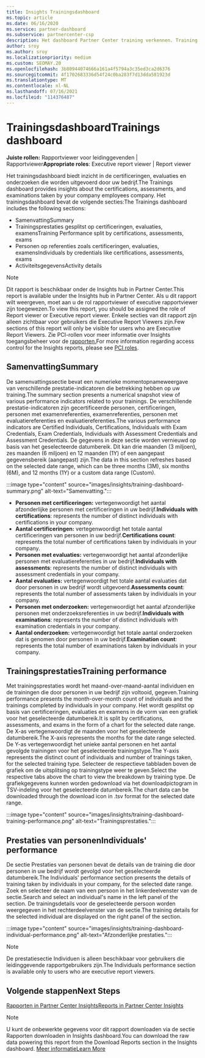 ```yaml
---
title: Insights Trainingsdashboard
ms.topic: article
ms.date: 06/16/2020
ms.service: partner-dashboard
ms.subservice: partnercenter-csp
description: Het dashboard Partner Center training verkennen. Training is een van de rapporten die beschikbaar zijn in het Partner Center Insights (PCI).
author: sroy
ms.author: sroy
ms.localizationpriority: medium
ms.custom: SEOMAY.20
ms.openlocfilehash: 3b80944074666a161a4f5794a3c35ed3ca2d6376
ms.sourcegitcommit: 4f1702683336d54f24c0ba283f7d13dda581923d
ms.translationtype: MT
ms.contentlocale: nl-NL
ms.lasthandoff: 07/16/2021
ms.locfileid: "114376487"
---
```

# <a name="trainings-dashboard"></a><span data-ttu-id="6b9ed-104">Trainingsdashboard</span><span class="sxs-lookup"><span data-stu-id="6b9ed-104">Trainings dashboard</span></span>

<span data-ttu-id="6b9ed-105">**Juiste rollen:** Rapportviewer voor leidinggevenden | Rapportviewer</span><span class="sxs-lookup"><span data-stu-id="6b9ed-105">**Appropriate roles**: Executive report viewer | Report viewer</span></span>

<span data-ttu-id="6b9ed-106">Het trainingsdashboard biedt inzicht in de certificeringen, evaluaties en onderzoeken die worden uitgevoerd door uw bedrijf.</span><span class="sxs-lookup"><span data-stu-id="6b9ed-106">The Trainings dashboard provides insights about the certifications, assessments, and examinations taken by your company employees company.</span></span> <span data-ttu-id="6b9ed-107">Het trainingsdashboard bevat de volgende secties:</span><span class="sxs-lookup"><span data-stu-id="6b9ed-107">The Trainings dashboard includes the following sections:</span></span>

- <span data-ttu-id="6b9ed-108">Samenvatting</span><span class="sxs-lookup"><span data-stu-id="6b9ed-108">Summary</span></span>
- <span data-ttu-id="6b9ed-109">Trainingsprestaties gesplitst op certificeringen, evaluaties, examens</span><span class="sxs-lookup"><span data-stu-id="6b9ed-109">Training Performance split by certifications, assessments, exams</span></span>
- <span data-ttu-id="6b9ed-110">Personen op referenties zoals certificeringen, evaluaties, examens</span><span class="sxs-lookup"><span data-stu-id="6b9ed-110">Individuals by credentials like certifications, assessments, exams</span></span>
- <span data-ttu-id="6b9ed-111">Activiteitsgegevens</span><span class="sxs-lookup"><span data-stu-id="6b9ed-111">Activity details</span></span>

>[!NOTE] 
><span data-ttu-id="6b9ed-112">Dit rapport is beschikbaar onder de Insights hub in Partner Center.</span><span class="sxs-lookup"><span data-stu-id="6b9ed-112">This report is available under the Insights hub in Partner Center.</span></span> <span data-ttu-id="6b9ed-113">Als u dit rapport wilt weergeven, moet aan u de rol rapportviewer of executive rapportviewer zijn toegewezen.</span><span class="sxs-lookup"><span data-stu-id="6b9ed-113">To view this report, you should be assigned the role of Report viewer or Executive report viewer.</span></span> <span data-ttu-id="6b9ed-114">Enkele secties van dit rapport zijn alleen zichtbaar voor gebruikers die Executive Report Viewers zijn.</span><span class="sxs-lookup"><span data-stu-id="6b9ed-114">Few sections of this report will only be visible for users who are Executive Report Viewers.</span></span> <span data-ttu-id="6b9ed-115">Zie PCI-rollen voor meer informatie over Insights toegangsbeheer voor de [rapporten.](insights-roles.md)</span><span class="sxs-lookup"><span data-stu-id="6b9ed-115">For more information regarding access control for the Insights reports, please see [PCI roles](insights-roles.md).</span></span>

## <a name="summary"></a><span data-ttu-id="6b9ed-116">Samenvatting</span><span class="sxs-lookup"><span data-stu-id="6b9ed-116">Summary</span></span>

<span data-ttu-id="6b9ed-117">De samenvattingssectie bevat een numerieke momentopnameweergave van verschillende prestatie-indicatoren die betrekking hebben op uw training.</span><span class="sxs-lookup"><span data-stu-id="6b9ed-117">The summary section presents a numerical snapshot view of various performance indicators related to your trainings.</span></span> <span data-ttu-id="6b9ed-118">De verschillende prestatie-indicatoren zijn gecertificeerde personen, certificeringen, personen met examenreferenties, examenreferenties, personen met evaluatiereferenties en evaluatiereferenties.</span><span class="sxs-lookup"><span data-stu-id="6b9ed-118">The various performance indicators are Certified Individuals, Certifications, Individuals with Exam Credentials, Exam Credentials, Individuals with Assessment Credentials and Assessment Credentials.</span></span> <span data-ttu-id="6b9ed-119">De gegevens in deze sectie worden vernieuwd op basis van het geselecteerde datumbereik. Dit kan drie maanden (3 miljoen), zes maanden (6 miljoen) en 12 maanden (1Y) of een aangepast gegevensbereik (aangepast) zijn.</span><span class="sxs-lookup"><span data-stu-id="6b9ed-119">The data in this section refreshes based on the selected date range, which can be three months (3M), six months (6M), and 12 months (1Y) or a custom data range (Custom).</span></span> 

:::image type="content" source="images/insights/training-dashboard-summary.png" alt-text="Samenvatting.":::

- <span data-ttu-id="6b9ed-121">**Personen met certificeringen:** vertegenwoordigt het aantal afzonderlijke personen met certificeringen in uw bedrijf.</span><span class="sxs-lookup"><span data-stu-id="6b9ed-121">**Individuals with certifications**: represents the number of distinct individuals with certifications in your company.</span></span>
- <span data-ttu-id="6b9ed-122">**Aantal certificeringen:** vertegenwoordigt het totale aantal certificeringen van personen in uw bedrijf.</span><span class="sxs-lookup"><span data-stu-id="6b9ed-122">**Certifications count**: represents the total number of certifications taken by individuals in your company.</span></span>
- <span data-ttu-id="6b9ed-123">**Personen met evaluaties:** vertegenwoordigt het aantal afzonderlijke personen met evaluatiereferenties in uw bedrijf.</span><span class="sxs-lookup"><span data-stu-id="6b9ed-123">**Individuals with assessments**: represents the number of distinct individuals with assessment credentials in your company.</span></span> 
- <span data-ttu-id="6b9ed-124">**Aantal evaluaties:** vertegenwoordigt het totale aantal evaluaties dat door personen in uw bedrijf wordt uitgevoerd.</span><span class="sxs-lookup"><span data-stu-id="6b9ed-124">**Assessments count**: represents the total number of assessments taken by individuals in your company.</span></span>
- <span data-ttu-id="6b9ed-125">**Personen met onderzoeken:** vertegenwoordigt het aantal afzonderlijke personen met onderzoeksreferenties in uw bedrijf.</span><span class="sxs-lookup"><span data-stu-id="6b9ed-125">**Individuals with examinations**: represents the number of distinct individuals with examination credentials in your company.</span></span> 
- <span data-ttu-id="6b9ed-126">**Aantal onderzoeken:** vertegenwoordigt het totale aantal onderzoeken dat is genomen door personen in uw bedrijf.</span><span class="sxs-lookup"><span data-stu-id="6b9ed-126">**Examination count**: represents the total number of examinations taken by individuals in your company.</span></span>

## <a name="training-performance"></a><span data-ttu-id="6b9ed-127">Trainingsprestaties</span><span class="sxs-lookup"><span data-stu-id="6b9ed-127">Training performance</span></span>

<span data-ttu-id="6b9ed-128">Met trainingsprestaties wordt het maand-over-maand-aantal individuen en de trainingen die door personen in uw bedrijf zijn voltooid, gegeven.</span><span class="sxs-lookup"><span data-stu-id="6b9ed-128">Training performance presents the month-over-month count of individuals and the trainings completed by individuals in your company.</span></span> <span data-ttu-id="6b9ed-129">Het wordt gesplitst op basis van certificeringen, evaluaties en examens in de vorm van een grafiek voor het geselecteerde datumbereik.</span><span class="sxs-lookup"><span data-stu-id="6b9ed-129">It is split by certifications, assessments, and exams in the form of a chart for the selected date range.</span></span> <span data-ttu-id="6b9ed-130">De X-as vertegenwoordigt de maanden voor het geselecteerde datumbereik.</span><span class="sxs-lookup"><span data-stu-id="6b9ed-130">The X-axis represents the months for the date range selected.</span></span> <span data-ttu-id="6b9ed-131">De Y-as vertegenwoordigt het unieke aantal personen en het aantal gevolgde trainingen voor het geselecteerde trainingstype.</span><span class="sxs-lookup"><span data-stu-id="6b9ed-131">The Y-axis represents the distinct count of individuals and number of trainings taken, for the selected training type.</span></span> <span data-ttu-id="6b9ed-132">Selecteer de respectieve tabbladen boven de grafiek om de uitsplitsing op trainingstype weer te geven.</span><span class="sxs-lookup"><span data-stu-id="6b9ed-132">Select the respective tabs above the chart to view the breakdown by training type.</span></span> <span data-ttu-id="6b9ed-133">De grafiekgegevens kunnen worden gedownload via het downloadpictogram in TSV-indeling voor het geselecteerde datumbereik.</span><span class="sxs-lookup"><span data-stu-id="6b9ed-133">The chart data can be downloaded through the download icon in .tsv format for the selected date range.</span></span>

:::image type="content" source="images/insights/training-dashboard-training-performance.png" alt-text="Trainingsprestaties.":::

## <a name="individuals-performance"></a><span data-ttu-id="6b9ed-135">Prestaties van personen</span><span class="sxs-lookup"><span data-stu-id="6b9ed-135">Individuals' performance</span></span>

<span data-ttu-id="6b9ed-136">De sectie Prestaties van personen bevat de details van de training die door personen in uw bedrijf wordt gevolgd voor het geselecteerde datumbereik.</span><span class="sxs-lookup"><span data-stu-id="6b9ed-136">The Individuals' performance section presents the details of training taken by individuals in your company, for the selected date range.</span></span> <span data-ttu-id="6b9ed-137">Zoek en selecteer de naam van een persoon in het linkerdeelvenster van de sectie.</span><span class="sxs-lookup"><span data-stu-id="6b9ed-137">Search and select an individual's name in the left panel of the section.</span></span> <span data-ttu-id="6b9ed-138">De trainingsdetails voor de geselecteerde persoon worden weergegeven in het rechterdeelvenster van de sectie.</span><span class="sxs-lookup"><span data-stu-id="6b9ed-138">The training details for the selected individual are displayed on the right panel of the section.</span></span>

:::image type="content" source="images/insights/training-dashboard-individual-performance.png" alt-text="Afzonderlijke prestaties.":::

>[!NOTE] 
> <span data-ttu-id="6b9ed-140">De prestatiesectie Individuen is alleen beschikbaar voor gebruikers die leidinggevende rapportgebruikers zijn.</span><span class="sxs-lookup"><span data-stu-id="6b9ed-140">The Individuals performance section is available only to users who are executive report viewers.</span></span> 

## <a name="next-steps"></a><span data-ttu-id="6b9ed-141">Volgende stappen</span><span class="sxs-lookup"><span data-stu-id="6b9ed-141">Next Steps</span></span>

[<span data-ttu-id="6b9ed-142">Rapporten in Partner Center Insights</span><span class="sxs-lookup"><span data-stu-id="6b9ed-142">Reports in Partner Center Insights</span></span>](partner-center-insights.md)

>[!NOTE] 
> <span data-ttu-id="6b9ed-143">U kunt de onbewerkte gegevens voor dit rapport downloaden via de sectie Rapporten downloaden in Insights dashboard.</span><span class="sxs-lookup"><span data-stu-id="6b9ed-143">You can download the raw data powering this report from the Download Reports section in the Insights dashboard.</span></span> [<span data-ttu-id="6b9ed-144">Meer informatie</span><span class="sxs-lookup"><span data-stu-id="6b9ed-144">Learn More</span></span>](insights-download-reports.md)